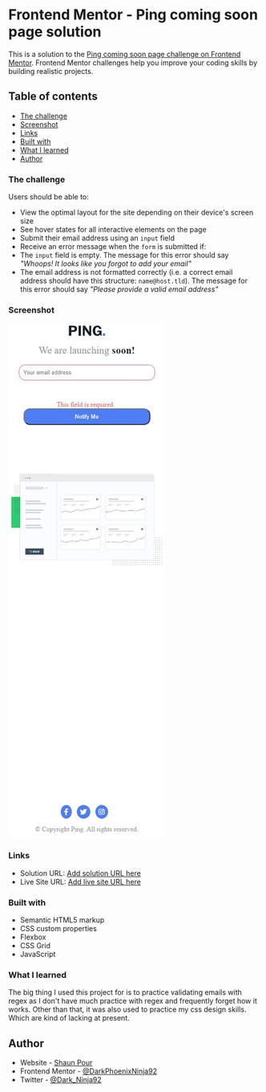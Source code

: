 # Frontend Mentor - Ping coming soon page solution

This is a solution to the [Ping coming soon page challenge on Frontend Mentor](https://www.frontendmentor.io/challenges/ping-single-column-coming-soon-page-5cadd051fec04111f7b848da). Frontend Mentor challenges help you improve your coding skills by building realistic projects.  

## Table of contents

- [The challenge](#the-challenge)
- [Screenshot](#screenshot)
- [Links](#links)
- [Built with](#built-with)
- [What I learned](#what-i-learned)
- [Author](#author)

### The challenge

Users should be able to:
  
- View the optimal layout for the site depending on their device's screen size
- See hover states for all interactive elements on the page
- Submit their email address using an `input` field
- Receive an error message when the `form` is submitted if:
- The `input` field is empty. The message for this error should say *"Whoops! It looks like you forgot to add your email"*
- The email address is not formatted correctly (i.e. a correct email address should have this structure: `name@host.tld`). The message for this error should say *"Please provide a valid email address"*

### Screenshot

![Screenshot](Screenshot.jpg)

### Links

- Solution URL: [Add solution URL here](https://your-solution-url.com)
- Live Site URL: [Add live site URL here](https://your-live-site-url.com)

### Built with

- Semantic HTML5 markup
- CSS custom properties
- Flexbox
- CSS Grid
- JavaScript

### What I learned

The big thing I used this project for is to practice validating emails with regex as I don't have much practice with regex and frequently forget how it works. Other than that, it was also used to practice my css design skills.
Which are kind of lacking at present.

## Author

- Website - [Shaun Pour](https://scpour.com)
- Frontend Mentor - [@DarkPhoenixNinja92](https://www.frontendmentor.io/profile/DarkPhoenixNinja92)
- Twitter - [@Dark_Ninja92](https://www.twitter.com/Dark_Ninja92)

